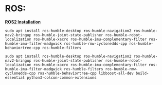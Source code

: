 # ROS:
**[ROS2 Installation](https://docs.ros.org/en/humble/Installation/Ubuntu-Install-Debs.html)**

    sudo apt install ros-humble-desktop ros-humble-navigation2 ros-humble-nav2-bringup ros-humble-joint-state-publisher ros-humble-robot-localization ros-humble-xacro ros-humble-imu-complementary-filter ros-humble-imu-filter-madgwick ros-humble-rmw-cyclonedds-cpp ros-humble-behaviortree-cpp ros-humble-filters

    sudo apt install ros-humble-desktop ros-humble-navigation2 ros-humble-nav2-bringup ros-humble-joint-state-publisher ros-humble-robot-localization ros-humble-xacro ros-humble-imu-complementary-filter ros-humble-imu-filter-madgwick ros-humble-filters ros-humble-rmw-cyclonedds-cpp ros-humble-behaviortree-cpp libboost-all-dev build-essential python3-colcon-common-extensions